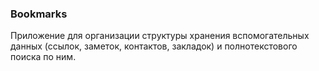 ### Bookmarks  
Приложение для организации структуры хранения вспомогательных данных (ссылок, заметок, контактов, закладок) и полнотекстового поиска по ним.
